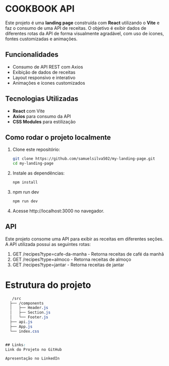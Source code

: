 
# COOKBOOK API

Este projeto é uma **landing page** construída com **React** utilizando o **Vite** e faz o consumo de uma API de receitas. O objetivo é exibir dados de diferentes rotas da API de forma visualmente agradável, com uso de ícones, fontes customizadas e animações.

## Funcionalidades

- Consumo de API REST com Axios
- Exibição de dados de receitas
- Layout responsivo e interativo
- Animações e ícones customizados

## Tecnologias Utilizadas

- **React** com Vite
- **Axios** para consumo da API
- **CSS Modules** para estilização

## Como rodar o projeto localmente

1. Clone este repositório:

   ```bash
   git clone https://github.com/samuelsilva502/my-landing-page.git
   cd my-landing-page
   
2. Instale as dependências:
   
   ```bash
   npm install
   
3. npm run dev

   ```bash
   npm run dev
   
4. Acesse http://localhost:3000 no navegador.

## API
Este projeto consome uma API para exibir as receitas em diferentes seções. A API utilizada possui as seguintes rotas:

1. GET /recipes?type=cafe-da-manha - Retorna receitas de café da manhã
2. GET /recipes?type=almoco - Retorna receitas de almoço
3. GET /recipes?type=jantar - Retorna receitas de jantar

# Estrutura do projeto

```css
   /src
  ├── /components
  │   ├── Header.js
  │   ├── Section.js
  │   └── Footer.js
  ├── api.js
  ├── App.js
  └── index.css


## Links:
Link do Projeto no GitHub

Apresentação no LinkedIn

